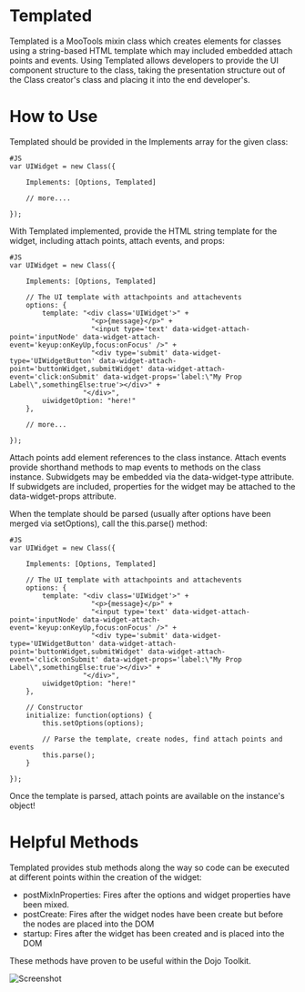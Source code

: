 Templated
=========

Templated is a MooTools mixin class which creates elements for classes using a string-based HTML template which may included embedded attach points and events.  Using Templated allows developers to provide the UI component structure to the class, taking the presentation structure out of the Class creator's class and placing it into the end developer's.


How to Use
=========

Templated should be provided in the Implements array for the given class:

	#JS
	var UIWidget = new Class({
		
		Implements: [Options, Templated]
		
		// more....
		
	});
	
With Templated implemented, provide the HTML string template for the widget, including attach points, attach events, and props:

	#JS
	var UIWidget = new Class({
		
		Implements: [Options, Templated]
		
		// The UI template with attachpoints and attachevents
		options: {
			template: "<div class='UIWidget'>" + 
						"<p>{message}</p>" +
						"<input type='text' data-widget-attach-point='inputNode' data-widget-attach-event='keyup:onKeyUp,focus:onFocus' />" + 
						"<div type='submit' data-widget-type='UIWidgetButton' data-widget-attach-point='buttonWidget,submitWidget' data-widget-attach-event='click:onSubmit' data-widget-props='label:\"My Prop Label\",somethingElse:true'></div>" + 
					  "</div>",
			uiwidgetOption: "here!"
		},
		
		// more...
		
	});
	
Attach points add element references to the class instance.  Attach events provide shorthand methods to map events to methods on the class instance.  Subwidgets may be embedded via the data-widget-type attribute.  If subwidgets are included, properties for the widget may be attached to the data-widget-props attribute.

When the template should be parsed (usually after options have been merged via setOptions), call the this.parse() method:

	#JS
	var UIWidget = new Class({
	
		Implements: [Options, Templated]
	
		// The UI template with attachpoints and attachevents
		options: {
			template: "<div class='UIWidget'>" + 
						"<p>{message}</p>" +
						"<input type='text' data-widget-attach-point='inputNode' data-widget-attach-event='keyup:onKeyUp,focus:onFocus' />" + 
						"<div type='submit' data-widget-type='UIWidgetButton' data-widget-attach-point='buttonWidget,submitWidget' data-widget-attach-event='click:onSubmit' data-widget-props='label:\"My Prop Label\",somethingElse:true'></div>" + 
					  "</div>",
			uiwidgetOption: "here!"
		},
	
		// Constructor
		initialize: function(options) {
			this.setOptions(options);
		
			// Parse the template, create nodes, find attach points and events
			this.parse();
		}
	
	});

Once the template is parsed, attach points are available on the instance's object!


Helpful Methods
=========

Templated provides stub methods along the way so code can be executed at different points within the creation of the widget:

* postMixInProperties: Fires after the options and widget properties have been mixed.
* postCreate: Fires after the widget nodes have been create but before the nodes are placed into the DOM
* startup:  Fires after the widget has been created and is placed into the DOM

These methods have proven to be useful within the Dojo Toolkit.


![Screenshot](http://davidwalsh.name/dw-content/templated-screen.png)